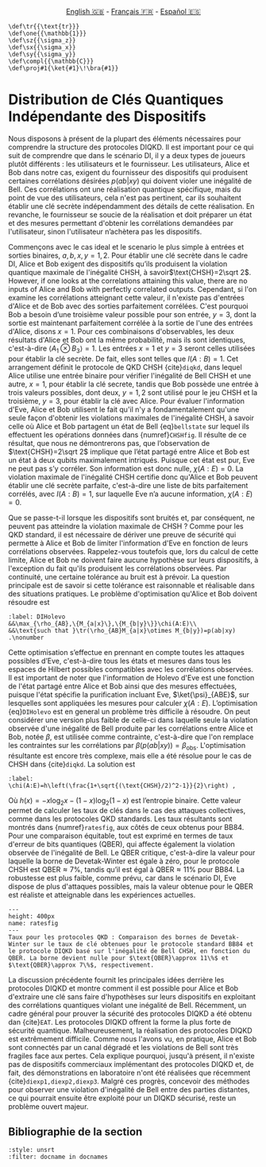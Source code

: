 <p style="text-align: center;">
    <a id="linken" href="../../../../en/content/index.html">English &#x1F1EC;&#x1F1E7;</a> - 
    <a id="linkfr" href="../../../../fr/content/index.html">Français &#x1F1EB;&#x1F1F7;</a> - 
    <a id="linkes" href="../../../../es/content/index.html">Español &#x1F1EA;&#x1F1F8;</a>
</p>
<script>
    currentPage = window.location.href;
    beforeLang = currentPage.slice(0, currentPage.indexOf("content") - 3);
    afterLang = currentPage.slice(currentPage.indexOf("content"));
    document.getElementById("linken").href = beforeLang + "en/" + afterLang;
    document.getElementById("linkfr").href = beforeLang + "fr/" + afterLang;
    document.getElementById("linkes").href = beforeLang + "es/" + afterLang;
</script>



```{math}
\def\tr{{\text{tr}}}
\def\one{{\mathbb{1}}}
\def\sz{{\sigma_z}}
\def\sx{{\sigma_x}}
\def\sy{{\sigma_y}}
\def\compl{{\mathbb{C}}}
\def\proj#1{\ket{#1}\!\bra{#1}}
```

# Distribution de Clés Quantiques Indépendante des Dispositifs

Nous disposons à présent de la plupart des éléments nécessaires pour comprendre la structure des protocoles DIQKD. Il est important pour ce qui suit de comprendre que dans le scénario DI, il y a deux types de joueurs plutôt différents : les utilisateurs et le fournisseur. Les utilisateurs, Alice et Bob dans notre cas, exigent du fournisseur des dispositifs qui produisent certaines corrélations désirées $p(ab|xy)$ qui doivent violer une inégalité de  Bell. Ces corrélations ont une réalisation quantique spécifique, mais du point de vue des utilisateurs, cela n'est pas pertinent, car ils souhaitent établir une clé secrète indépendamment des détails de cette réalisation. En revanche, le fournisseur se soucie de la réalisation et doit préparer un état et des mesures permettant d'obtenir les corrélations demandées par l'utilisateur, sinon l'utilisateur n’achètera pas les dispositifs.

Commençons avec le cas ideal et le scenario le plus simple à entrées et sorties binaires, $a,b,x,y=1,2$. Pour établir une clé secrète dans le cadre DI, Alice et Bob exigent des dispositifs qu’ils produisent la violation quantique maximale de l'inégalité CHSH, à savoir$\text{CHSH}=2\sqrt 2$. However, if one looks at the correlations attaining this value, there are no inputs of Alice and Bob with perfectly correlated outputs. Cependant, si l'on examine les corrélations atteignant cette valeur, il n'existe pas d'entrées d'Alice et de Bob avec des sorties parfaitement corrélées. C'est pourquoi Bob a besoin d’une troisième valeur possible pour son entrée, $y=3$, dont la sortie est maintenant parfaitement corrélée à la sortie de l'une des entrées d'Alice, disons $x=1$. Pour ces combinaisons d'observables, les deux résultats d'Alice et Bob ont la même probabilité, mais ils sont identiques, c'est-à-dire $\langle A_1\otimes B_3\rangle=1$. Les entrées $x=1$ et $y=3$ seront celles utilisées pour établir la clé secrète. De fait, elles sont telles que $I(A:B)=1$. Cet arrangement définit le protocole de QKD CHSH {cite}`diqkd`, dans lequel Alice utilise une entrée binaire pour vérifier l'inégalité de Bell CHSH et une autre, $x=1$, pour établir la clé secrete, tandis que Bob possède une entrée à trois valeurs possibles, dont deux, $y=1,2$ sont utilisé pour le jeu CHSH et la troisième, $y=3$, pour établir la clé avec Alice. Pour évaluer l'information d'Eve, Alice et Bob utilisent le fait qu'il n'y a fondamentalement qu'une seule façon d'obtenir les violations maximales de l'inégalité CHSH, à savoir celle où Alice et Bob partagent un état de Bell {eq}`bellstate` sur lequel ils effectuent les opérations données dans {numref}`CHSHfig`. Il résulte de ce résultat, que nous ne démontrerons pas, que l’observation de $\text{CHSH}=2\sqrt 2$ implique que l’état partagé entre Alice et Bob est un état à deux qubits maximalement intriqués. Puisque cet état est pur, Eve ne peut pas s’y corréler. Son information est donc nulle, $\chi(A:E)=0$. La violation maximale de l'inégalité CHSH certifie donc qu'Alice et Bob peuvent établir une clé secrète parfaite, c'est-à-dire une liste de bits parfaitement corrélés, avec $I(A:B)=1$, sur laquelle Eve n’a aucune information, $\chi(A:E)=0$.

Que se passe-t-il lorsque les dispositifs sont bruités et, par conséquent, ne peuvent pas atteindre la violation maximale de CHSH ? Comme pour les QKD standard, il est nécessaire de dériver une preuve de sécurité qui permette à Alice et Bob de limiter l'information d'Eve en fonction de leurs corrélations observées. Rappelez-vous toutefois que, lors du calcul de cette limite, Alice et Bob ne doivent faire aucune hypothèse sur leurs dispositifs, à l'exception du fait qu'ils produisent les corrélations observées. Par continuité, une certaine tolérance au bruit est à prévoir. La question principale est de savoir si cette tolérance est raisonnable et réalisable dans des situations pratiques. Le problème d'optimisation qu'Alice et Bob doivent résoudre est

```{math}
:label: DIHolevo
&&\max_{\rho_{AB},\{M_{a|x}\},\{M_{b|y}\}}\chi(A:E)\\
&&\text{such that }\tr(\rho_{AB}M_{a|x}\otimes M_{b|y})=p(ab|xy) .\nonumber
```

Cette optimisation s’effectue en prennant en compte toutes les attaques possibles d’Eve, c'est-à-dire tous les états et mesures dans tous les espaces de Hilbert possibles compatibles avec les corrélations observées. Il est important de noter que l'information de Holevo d'Eve est une fonction de l'état partagé entre Alice et Bob ainsi que des mesures effectuées, puisque l'état spécifie la purification incluant Eve, $\ket{\psi}_{ABE}$, sur lesquelles sont appliquées les mesures pour calculer $\chi(A:E)$. L’optimisation {eq}`DIHolevo` est en general un problème très difficile à résoudre. On peut considérer une version plus faible de celle-ci dans laquelle seule la violation observée d'une inégalité de Bell produite par les corrélations entre Alice et Bob, notée $\beta$, est utilisée comme contrainte, c'est-à-dire que l'on remplace les contraintes sur les corrélations par $\beta(p(ab|xy))=\beta_{\text{obs}}$. L'optimisation résultante est encore très complexe, mais elle a été résolue pour le cas de CHSH dans {cite}`diqkd`. La solution est

```{math}
:label:
\chi(A:E)=h\left(\frac{1+\sqrt{(\text{CHSH}/2)^2-1}}{2}\right) ,
```

Où  $h(x)=-x\log_2x-(1-x)\log_2(1-x)$ est l’entropie binaire. Cette valeur permet de calculer les taux de clés dans le cas des attaques collectives, comme dans les protocoles QKD standards. Les taux résultants sont montrés dans {numref}`ratesfig`, aux côtés de ceux obtenus pour BB84. Pour une comparaison équitable, tout est exprimé en termes de taux d'erreur de bits quantiques (QBER), qui affecte également la violation observée de l'inégalité de Bell. Le QBER critique, c'est-à-dire la valeur pour laquelle la borne de Devetak-Winter est égale à zéro, pour le protocole CHSH est $\text{QBER}\approx 7\%$, tandis qu’il est égal à $\text{QBER}\approx 11\%$ pour BB84. La robustesse est plus faible, comme prévu, car dans le scénario DI, Eve dispose de plus d'attaques possibles, mais la valeur obtenue pour le QBER est réaliste et atteignable dans les expériences actuelles.

```{figure} ./Key_Rates.png
---
height: 400px
name: ratesfig
---
Taux pour les protocoles QKD : Comparaison des bornes de Devetak-Winter sur le taux de clé obtenues pour le protocole standard BB84 et le protocole DIQKD basé sur l'inégalité de Bell CHSH, en fonction du QBER. La borne devient nulle pour $\text{QBER}\approx 11\%$ et $\text{QBER}\approx 7\%$, respectivement.
```

La discussion précédente fournit les principales idées derrière les protocoles DIQKD et montre comment il est possible pour Alice et Bob d'extraire une clé sans faire d'hypothèses sur leurs dispositifs en exploitant des corrélations quantiques violant une inégalité de Bell. Récemment, un cadre général pour prouver la sécurité des protocoles DIQKD a été obtenu dan {cite}`EAT`. Les protocoles DIQKD offrent la forme la plus forte de sécurité quantique. Malheureusement, la réalisation des protocoles DIQKD est extrêmement difficile. Comme nous l'avons vu, en pratique, Alice et Bob sont connectés par un canal dégradé et les violations de Bell sont très fragiles face aux pertes. Cela explique pourquoi, jusqu'à présent, il n'existe pas de dispositifs commerciaux implémentant des protocoles DIQKD et, de fait, des démonstrations en laboratoire n'ont été réalisées que récemment {cite}`diexp1,diexp2,diexp3`. Malgré ces progrès, concevoir des méthodes pour observer une violation d'inégalité de Bell entre des parties distantes, ce qui pourrait ensuite être exploité pour un DIQKD sécurisé, reste un problème ouvert majeur.

## Bibliographie de la section
```{bibliography}
:style: unsrt
:filter: docname in docnames
```




